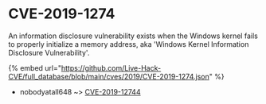# CVE-2019-1274

An information disclosure vulnerability exists when the Windows kernel fails to properly initialize a memory address, aka 'Windows Kernel Information Disclosure Vulnerability'.

{% embed url="https://github.com/Live-Hack-CVE/full_database/blob/main/cves/2019/CVE-2019-1274.json" %}


* nobodyatall648 ~> [CVE-2019-12744](https://www.alice-snow.ru/2019/database/cve-2019-1274/cve-2019-12744-nobodyatall648)
